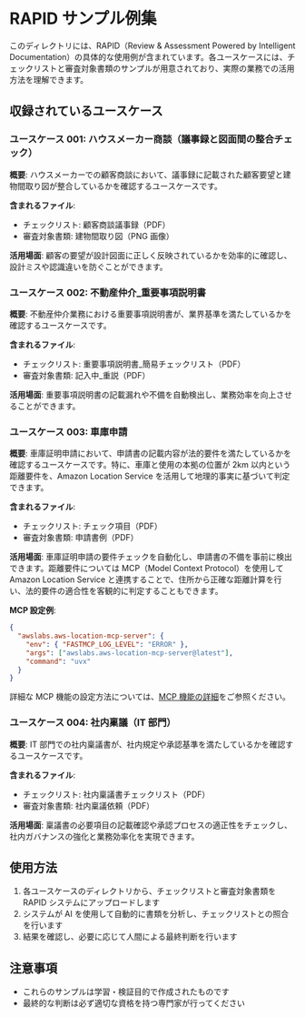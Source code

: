 # RAPID サンプル例集

このディレクトリには、RAPID（Review & Assessment Powered by Intelligent Documentation）の具体的な使用例が含まれています。各ユースケースには、チェックリストと審査対象書類のサンプルが用意されており、実際の業務での活用方法を理解できます。

## 収録されているユースケース

### ユースケース 001: ハウスメーカー商談（議事録と図面間の整合チェック）

**概要**: ハウスメーカーでの顧客商談において、議事録に記載された顧客要望と建物間取り図が整合しているかを確認するユースケースです。

**含まれるファイル**:

- チェックリスト: 顧客商談議事録（PDF）
- 審査対象書類: 建物間取り図（PNG 画像）

**活用場面**: 顧客の要望が設計図面に正しく反映されているかを効率的に確認し、設計ミスや認識違いを防ぐことができます。

### ユースケース 002: 不動産仲介\_重要事項説明書

**概要**: 不動産仲介業務における重要事項説明書が、業界基準を満たしているかを確認するユースケースです。

**含まれるファイル**:

- チェックリスト: 重要事項説明書\_簡易チェックリスト（PDF）
- 審査対象書類: 記入中\_重説（PDF）

**活用場面**: 重要事項説明書の記載漏れや不備を自動検出し、業務効率を向上させることができます。

### ユースケース 003: 車庫申請

**概要**: 車庫証明申請において、申請書の記載内容が法的要件を満たしているかを確認するユースケースです。特に、車庫と使用の本拠の位置が 2km 以内という距離要件を、Amazon Location Service を活用して地理的事実に基づいて判定できます。

**含まれるファイル**:

- チェックリスト: チェック項目（PDF）
- 審査対象書類: 申請書例（PDF）

**活用場面**: 車庫証明申請の要件チェックを自動化し、申請書の不備を事前に検出できます。距離要件については MCP（Model Context Protocol）を使用して Amazon Location Service と連携することで、住所から正確な距離計算を行い、法的要件の適合性を客観的に判定することもできます。

**MCP 設定例**:

```json
{
  "awslabs.aws-location-mcp-server": {
    "env": { "FASTMCP_LOG_LEVEL": "ERROR" },
    "args": ["awslabs.aws-location-mcp-server@latest"],
    "command": "uvx"
  }
}
```

詳細な MCP 機能の設定方法については、[MCP 機能の詳細](../../docs/ja/mcp-features.md)をご参照ください。

### ユースケース 004: 社内稟議（IT 部門）

**概要**: IT 部門での社内稟議書が、社内規定や承認基準を満たしているかを確認するユースケースです。

**含まれるファイル**:

- チェックリスト: 社内稟議書チェックリスト（PDF）
- 審査対象書類: 社内稟議依頼（PDF）

**活用場面**: 稟議書の必要項目の記載確認や承認プロセスの適正性をチェックし、社内ガバナンスの強化と業務効率化を実現できます。

## 使用方法

1. 各ユースケースのディレクトリから、チェックリストと審査対象書類を RAPID システムにアップロードします
2. システムが AI を使用して自動的に書類を分析し、チェックリストとの照合を行います
3. 結果を確認し、必要に応じて人間による最終判断を行います

## 注意事項

- これらのサンプルは学習・検証目的で作成されたものです
- 最終的な判断は必ず適切な資格を持つ専門家が行ってください

